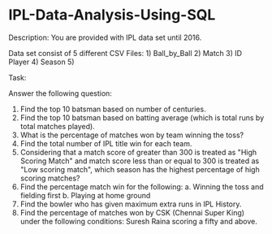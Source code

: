 # IPL-Data-Analysis-Using-SQL

Description: You are provided with IPL data set until 2016.

Data set consist of 5 different CSV Files: 1) Ball_by_Ball 2) Match 3) ID Player 4) Season 5)

Task: 

Answer the following question:
1. Find the top 10 batsman based on number of centuries.
2. Find the top 10 batsman based on batting average (which is total runs by total matches played).
3. What is the percentage of matches won by team winning the toss?
4. Find the total number of IPL title win for each team.
5. Considering that a match score of greater than 300 is treated as "High Scoring Match" and 
match score less than or equal to 300 is treated as "Low scoring match", which season has the 
highest percentage of high scoring matches?
6. Find the percentage match win for the following:
  a. Winning the toss and fielding first
  b. Playing at home ground
7. Find the bowler who has given maximum extra runs in IPL History.
8. Find the percentage of matches won by CSK (Chennai Super King) under the following 
   conditions:  Suresh Raina scoring a fifty and above.
